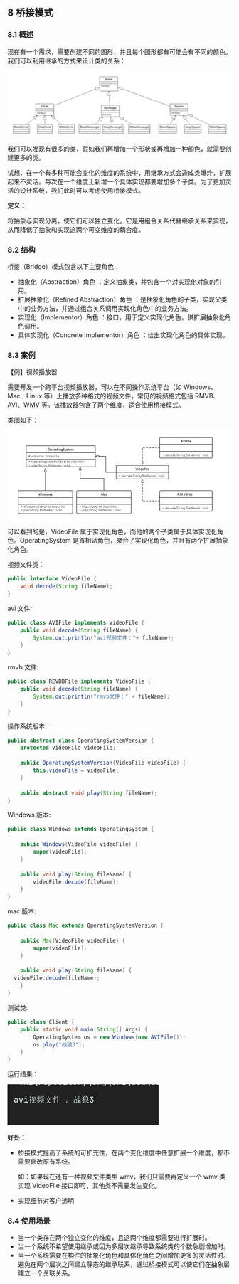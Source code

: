 ## 8 桥接模式

### 8.1 概述

现在有一个需求，需要创建不同的图形，并且每个图形都有可能会有不同的颜色。我们可以利用继承的方式来设计类的关系：

![20220505221349](https://raw.githubusercontent.com/senluoye/BadGallery/master/image/20220505221349.png)

我们可以发现有很多的类，假如我们再增加一个形状或再增加一种颜色，就需要创建更多的类。

试想，在一个有多种可能会变化的维度的系统中，用继承方式会造成类爆炸，扩展起来不灵活。每次在一个维度上新增一个具体实现都要增加多个子类。为了更加灵活的设计系统，我们此时可以考虑使用桥接模式。

**定义：**

​ 将抽象与实现分离，使它们可以独立变化。它是用组合关系代替继承关系来实现，从而降低了抽象和实现这两个可变维度的耦合度。

### 8.2 结构

桥接（Bridge）模式包含以下主要角色：

- 抽象化（Abstraction）角色 ：定义抽象类，并包含一个对实现化对象的引用。
- 扩展抽象化（Refined Abstraction）角色 ：是抽象化角色的子类，实现父类中的业务方法，并通过组合关系调用实现化角色中的业务方法。
- 实现化（Implementor）角色 ：接口，用于定义实现化角色，供扩展抽象化角色调用。
- 具体实现化（Concrete Implementor）角色 ：给出实现化角色的具体实现。

### 8.3 案例

【例】视频播放器

需要开发一个跨平台视频播放器，可以在不同操作系统平台（如 Windows、Mac、Linux 等）上播放多种格式的视频文件，常见的视频格式包括 RMVB、AVI、WMV 等。该播放器包含了两个维度，适合使用桥接模式。

类图如下：

![20220505221400](https://raw.githubusercontent.com/senluoye/BadGallery/master/image/20220505221400.png)

可以看到的是，VideoFile 属于实现化角色，而他的两个子类属于具体实现化角色。OperatingSystem 是首相话角色，聚合了实现化角色，并且有两个扩展抽象化角色。

视频文件类：

```java
public interface VideoFile {
    void decode(String fileName);
}
```

avi 文件:

```java
public class AVIFile implements VideoFile {
    public void decode(String fileName) {
        System.out.println("avi视频文件："+ fileName);
    }
}
```

rmvb 文件:

```java
public class REVBBFile implements VideoFile {
    public void decode(String fileName) {
        System.out.println("rmvb文件：" + fileName);
    }
}
```

操作系统版本:

```java
public abstract class OperatingSystemVersion {
    protected VideoFile videoFile;

    public OperatingSystemVersion(VideoFile videoFile) {
        this.videoFile = videoFile;
    }

    public abstract void play(String fileName);
}
```

Windows 版本:

```java
public class Windows extends OperatingSystem {

    public Windows(VideoFile videoFile) {
        super(videoFile);
    }

    public void play(String fileName) {
        videoFile.decode(fileName);
    }
}
```

mac 版本:

```java
public class Mac extends OperatingSystemVersion {

    public Mac(VideoFile videoFile) {
        super(videoFile);
    }

    public void play(String fileName) {
  videoFile.decode(fileName);
    }
}
```

测试类:

```java
public class Client {
    public static void main(String[] args) {
        OperatingSystem os = new Windows(new AVIFile());
        os.play("战狼3");
    }
}
```

运行结果：

![20220507151243](https://raw.githubusercontent.com/senluoye/BadGallery/master/image/20220507151243.png)

**好处：**

- 桥接模式提高了系统的可扩充性，在两个变化维度中任意扩展一个维度，都不需要修改原有系统。

  如：如果现在还有一种视频文件类型 wmv，我们只需要再定义一个 wmv 类实现 VideoFile 接口即可，其他类不需要发生变化。

- 实现细节对客户透明

### 8.4 使用场景

- 当一个类存在两个独立变化的维度，且这两个维度都需要进行扩展时。
- 当一个系统不希望使用继承或因为多层次继承导致系统类的个数急剧增加时。
- 当一个系统需要在构件的抽象化角色和具体化角色之间增加更多的灵活性时。避免在两个层次之间建立静态的继承联系，通过桥接模式可以使它们在抽象层建立一个关联关系。
